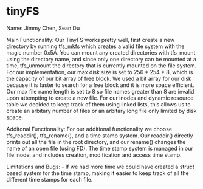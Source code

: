 # tinyFS
Name: Jimmy Chen, Sean Du

Main Functionality:
    Our TinyFS works pretty well, first create a new directory by running tfs_mkfs which creates a valid file system with the magic number 0x5A. You can mount any created directories with tfs_mount using the directory name, and since only one directory can be mounted at a time, tfs_unmount the directory that is currently mounted on the file system. For our implementation, our max disk size is set to 256 * 254 * 8, which is the capacity of our bit array of free block. We used a bit array for our disk because it is faster to search for a free block and it is more space efficient. Our max file name length is set to 8 so file names greater than 8 are invalid upon attempting to create a new file. For our inodes and dynamic resource table we decided to keep track of them using linked lists, this allows us to create an arbitary number of files or an arbitary long file only limited by disk space.

Additonal Functionality:
    For our additional functionality we choose tfs_readdir(), tfs_rename(), and a time stamp system. Our readdir() directly prints out all the file in the root directory, and our rename() changes the name of an open file (using FD). The time stamp system is managed in our file inode, and includes creation, modification and access time stamp.

Limitations and Bugs:
    - If we had more time we could have created a struct based system for the time stamp, making it easier to keep track of all the different time stamps for each file.
